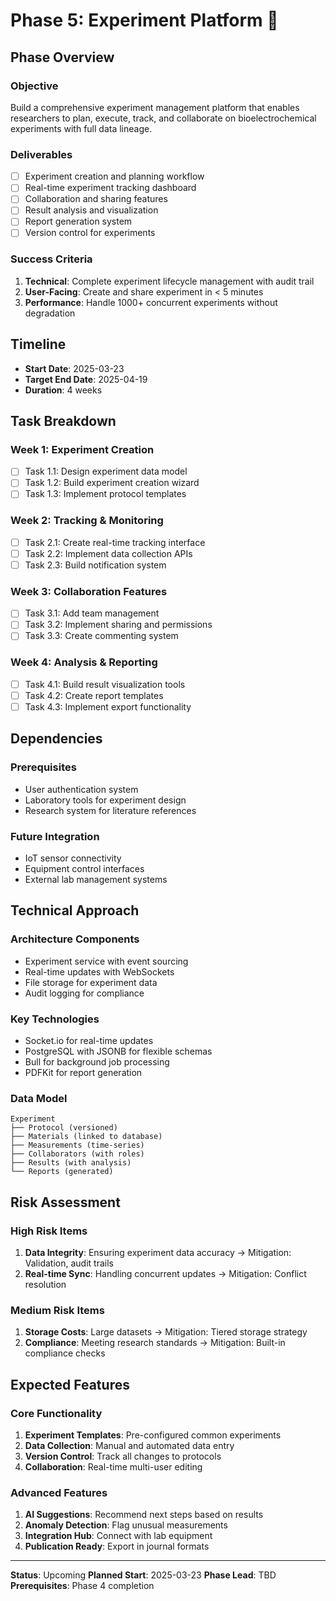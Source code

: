 # Phase 5: Experiment Platform 📅

## Phase Overview

### Objective
Build a comprehensive experiment management platform that enables researchers to plan, execute, track, and collaborate on bioelectrochemical experiments with full data lineage.

### Deliverables
- [ ] Experiment creation and planning workflow
- [ ] Real-time experiment tracking dashboard
- [ ] Collaboration and sharing features
- [ ] Result analysis and visualization
- [ ] Report generation system
- [ ] Version control for experiments

### Success Criteria
1. **Technical**: Complete experiment lifecycle management with audit trail
2. **User-Facing**: Create and share experiment in < 5 minutes
3. **Performance**: Handle 1000+ concurrent experiments without degradation

## Timeline

- **Start Date**: 2025-03-23
- **Target End Date**: 2025-04-19
- **Duration**: 4 weeks

## Task Breakdown

### Week 1: Experiment Creation
- [ ] Task 1.1: Design experiment data model
- [ ] Task 1.2: Build experiment creation wizard
- [ ] Task 1.3: Implement protocol templates

### Week 2: Tracking & Monitoring
- [ ] Task 2.1: Create real-time tracking interface
- [ ] Task 2.2: Implement data collection APIs
- [ ] Task 2.3: Build notification system

### Week 3: Collaboration Features
- [ ] Task 3.1: Add team management
- [ ] Task 3.2: Implement sharing and permissions
- [ ] Task 3.3: Create commenting system

### Week 4: Analysis & Reporting
- [ ] Task 4.1: Build result visualization tools
- [ ] Task 4.2: Create report templates
- [ ] Task 4.3: Implement export functionality

## Dependencies

### Prerequisites
- User authentication system
- Laboratory tools for experiment design
- Research system for literature references

### Future Integration
- IoT sensor connectivity
- Equipment control interfaces
- External lab management systems

## Technical Approach

### Architecture Components
- Experiment service with event sourcing
- Real-time updates with WebSockets
- File storage for experiment data
- Audit logging for compliance

### Key Technologies
- Socket.io for real-time updates
- PostgreSQL with JSONB for flexible schemas
- Bull for background job processing
- PDFKit for report generation

### Data Model
```
Experiment
├── Protocol (versioned)
├── Materials (linked to database)
├── Measurements (time-series)
├── Collaborators (with roles)
├── Results (with analysis)
└── Reports (generated)
```

## Risk Assessment

### High Risk Items
1. **Data Integrity**: Ensuring experiment data accuracy → Mitigation: Validation, audit trails
2. **Real-time Sync**: Handling concurrent updates → Mitigation: Conflict resolution

### Medium Risk Items
1. **Storage Costs**: Large datasets → Mitigation: Tiered storage strategy
2. **Compliance**: Meeting research standards → Mitigation: Built-in compliance checks

## Expected Features

### Core Functionality
1. **Experiment Templates**: Pre-configured common experiments
2. **Data Collection**: Manual and automated data entry
3. **Version Control**: Track all changes to protocols
4. **Collaboration**: Real-time multi-user editing

### Advanced Features
1. **AI Suggestions**: Recommend next steps based on results
2. **Anomaly Detection**: Flag unusual measurements
3. **Integration Hub**: Connect with lab equipment
4. **Publication Ready**: Export in journal formats

---

**Status**: Upcoming
**Planned Start**: 2025-03-23
**Phase Lead**: TBD
**Prerequisites**: Phase 4 completion